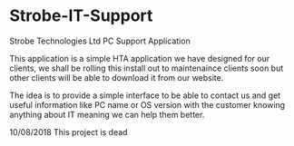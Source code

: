 Strobe-IT-Support
=================

Strobe Technologies Ltd PC Support Application


This application is a simple HTA application we have designed for our clients, we shall be
rolling this install out to maintenaince clients soon but other clients will be able to download it
from our website.

The idea is to provide a simple interface to be able to contact us and get useful information like
PC name or OS version with the customer knowing anything about IT meaning we can help them better.


10/08/2018
This project is dead
